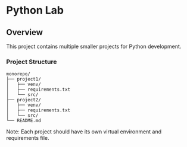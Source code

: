 # Python Lab

## Overview

This project contains multiple smaller projects for Python development.

### Project Structure

```text
monorepo/
├── project1/
│   ├── venv/
│   ├── requirements.txt
│   └── src/
├── project2/
│   ├── venv/
│   ├── requirements.txt
│   └── src/
└── README.md
```

Note: Each project should have its own virtual environment and requirements file.
